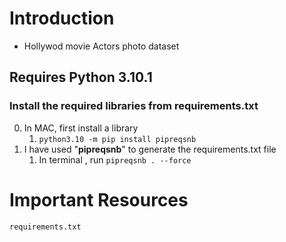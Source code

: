 # Introduction
* Hollywod movie Actors photo dataset


## Requires Python 3.10.1
### Install the required libraries from requirements.txt
0. In MAC, first install a library
   1. `python3.10 -m pip install pipreqsnb`
1. I have used "**pipreqsnb**" to generate the requirements.txt file
   1. In terminal , run `pipreqsnb . --force`


# Important Resources
```sh
requirements.txt
```
